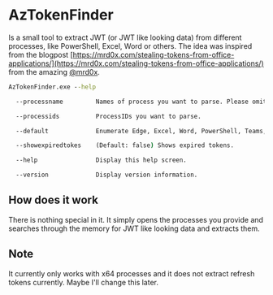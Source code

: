 # AzTokenFinder

Is a small tool to extract JWT (or JWT like looking data) from different processes, like PowerShell, Excel, Word or others. The idea was inspired from the blogpost [https://mrd0x.com/stealing-tokens-from-office-applications/](https://mrd0x.com/stealing-tokens-from-office-applications/) from the amazing [@mrd0x](https://twitter.com/mrd0x).

```cmd
AzTokenFinder.exe --help

  --processname         Names of process you want to parse. Please omit the ".exe".

  --processids          ProcessIDs you want to parse.

  --default             Enumerate Edge, Excel, Word, PowerShell, Teams, Onedrive and PowerPoint.

  --showexpiredtokes    (Default: false) Shows expired tokens.

  --help                Display this help screen.

  --version             Display version information.
```

## How does it work

There is nothing special in it. It simply opens the processes you provide and searches through the memory for JWT like looking data and extracts them. 

## Note 

It currently only works with x64 processes and it does not extract refresh tokens currently. Maybe I'll change this later.